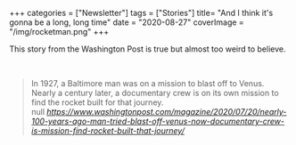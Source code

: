 +++
categories = ["Newsletter"]
tags = ["Stories"]
title= "And I think it's gonna be a long, long time"
date = "2020-08-27"
coverImage = "/img/rocketman.png"
+++

This story from the Washington Post is true but almost too weird to believe.

<!--more-->

<br>


<blockquote class="quoteback" darkmode="" data-title="Nearly%20100%20years%20ago%2C%20a%20man%20tried%20to%20blast%20off%20to%20Venus.%20Now%20a%20documentary%20crew%20is%20on%20a%20mission%20to%20find%20the%20rocket%20built%20for%20that%20journey." data-author="null" cite="https://www.washingtonpost.com/magazine/2020/07/20/nearly-100-years-ago-man-tried-blast-off-venus-now-documentary-crew-is-mission-find-rocket-built-that-journey/">
In 1927, a Baltimore man was on a mission to blast off to Venus. Nearly a century later, a documentary crew is on its own mission to find the rocket built for that journey.
<footer>null<cite> <a href="https://www.washingtonpost.com/magazine/2020/07/20/nearly-100-years-ago-man-tried-blast-off-venus-now-documentary-crew-is-mission-find-rocket-built-that-journey/">https://www.washingtonpost.com/magazine/2020/07/20/nearly-100-years-ago-man-tried-blast-off-venus-now-documentary-crew-is-mission-find-rocket-built-that-journey/</a></cite></footer>
</blockquote><script note="" src="https://cdn.jsdelivr.net/gh/Blogger-Peer-Review/quotebacks@1/quoteback.js"></script>


